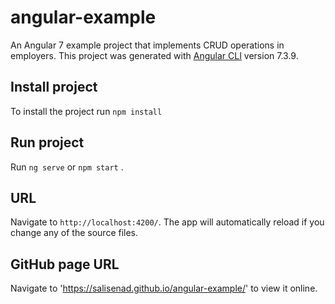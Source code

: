 # angular-example
An Angular 7 example project that implements CRUD operations in employers.
This project was generated with [Angular CLI](https://github.com/angular/angular-cli) version 7.3.9.

## Install project

To install the project run `npm install`

## Run project

Run `ng serve` or `npm start` . 


## URL

Navigate to `http://localhost:4200/`. The app will automatically reload if you change any of the source files.

## GitHub page URL 

Navigate to 'https://salisenad.github.io/angular-example/' to view it online.
